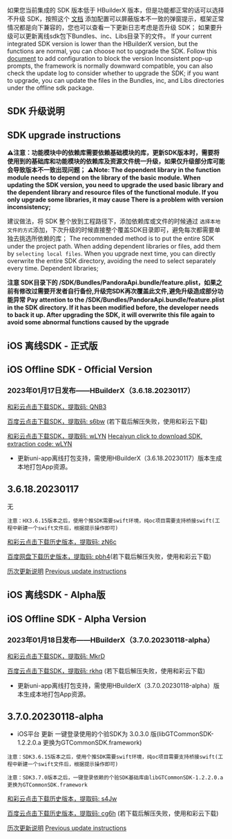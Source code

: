 如果您当前集成的 SDK 版本低于 HBuilderX 版本，但是功能都正常的话可以选择不升级 SDK，按照这个 [文档](https://ask.dcloud.net.cn/article/35627) 添加配置可以屏蔽版本不一致的弹窗提示，框架正常情况都是向下兼容的，您也可以查看一下更新日志考虑是否升级 SDK； 如果要升级可以更新离线sdk包下Bundles、inc、Libs目录下的文件。
If your current integrated SDK version is lower than the HBuilderX version, but the functions are normal, you can choose not to upgrade the SDK. Follow this [document](https://ask.dcloud.net.cn/article/35627) to add configuration to block the version Inconsistent pop-up prompts, the framework is normally downward compatible, you can also check the update log to consider whether to upgrade the SDK; if you want to upgrade, you can update the files in the Bundles, inc, and Libs directories under the offline sdk package.

## SDK 升级说明
## SDK upgrade instructions
**⚠️注意：功能模块中的依赖库需要依赖基础模块的库，更新SDK版本时，需要将使用到的基础库和功能模块的依赖库及资源文件统一升级，如果仅升级部分库可能会导致版本不一致出现问题；**
**⚠️Note: The dependent library in the function module needs to depend on the library of the basic module. When updating the SDK version, you need to upgrade the used basic library and the dependent library and resource files of the functional module. If you only upgrade some libraries, it may cause There is a problem with version inconsistency;**

建议做法，将 SDK 整个放到工程路径下，添加依赖库或文件的时候通过 `选择本地文件的方式`添加，下次升级的时候直接整个覆盖SDK目录即可，避免每次都需要单独去挑选所依赖的库；
The recommended method is to put the entire SDK under the project path. When adding dependent libraries or files, add them by `selecting local files`. When you upgrade next time, you can directly overwrite the entire SDK directory, avoiding the need to select separately every time. Dependent libraries;

**注意 SDK目录下的 /SDK/Bundles/PandoraApi.bundle/feature.plist，如果之前有修改过需要开发者自行备份,升级完SDK再次覆盖此文件,避免升级造成部分功能异常**
**Pay attention to the /SDK/Bundles/PandoraApi.bundle/feature.plist in the SDK directory. If it has been modified before, the developer needs to back it up. After upgrading the SDK, it will overwrite this file again to avoid some abnormal functions caused by the upgrade**


## iOS 离线SDK - 正式版
## iOS Offline SDK - Official Version

### 2023年01月17日发布——HBuilderX（3.6.18.20230117） 

[和彩云点击下载SDK，提取码: QNB3](https://caiyun.139.com/m/i?115CnVtNgusLm) 

[百度云点击下载SDK，提取码: s6bw](https://pan.baidu.com/s/1EUvhiwaTamt8dhx06tNNUQ?pwd=s6bw) (若下载后解压失败，使用和彩云下载)

[和彩云点击下载SDK，提取码: wLYN](https://caiyun.139.com/m/i?115CoA5Cy156K) 
[Hecaiyun click to download SDK, extraction code: wLYN](https://caiyun.139.com/m/i?115CoA5Cy156K)

+ 更新uni-app离线打包支持，需使用HBuilderX（3.6.18.20230117）版本生成本地打包App资源。

## 3.6.18.20230117

无


`注意：HX3.6.15版本之后，使用个推SDK需要swift环境，纯oc项目需要支持桥接swift(工程中新建一个swift文件后，根据提示操作即可)`


[和彩云点击下载历史版本，提取码: zN6c](https://caiyun.139.com/m/i?115CeoIPQ4gcH) 

[百度网盘下载历史版本，提取码: pbh4](https://pan.baidu.com/s/1OcWicN4B3xxNydh-CNCBWQ?pwd=pbh4)(若下载后解压失败，使用和彩云下载)



[历次更新说明](AppDocs/download/update_history_iOS_release.md)
[Previous update instructions](AppDocs/download/update_history_iOS_release.md)


## iOS 离线SDK - Alpha版
## iOS Offline SDK - Alpha Version


### 2023年01月18日发布——HBuilderX（3.7.0.20230118-alpha）


[和彩云点击下载SDK，提取码: MkrD](https://caiyun.139.com/m/i?115Co9l5uNp9u)

[百度云点击下载SDK，提取码: rkhq](https://pan.baidu.com/s/1Qnd4iI8UCeSADDwVyKHl4w?pwd=rkhq) (若下载后解压失败，使用和彩云下载)


+ 更新uni-app离线打包支持，需使用HBuilderX（3.7.0.20230118-alpha）版本生成本地打包App资源。

## 3.7.0.20230118-alpha

+ iOS平台 更新 一键登录使用的个验SDK为 3.0.3.0 版(libGTCommonSDK-1.2.2.0.a 更换为GTCommonSDK.framework)

`注意：SDK3.6.15版本之后，使用个推SDK需要swift环境，纯oc项目需要支持桥接swift(工程中新建一个swift文件后，根据提示操作即可)`

`注意：SDK3.7.0版本之后，一键登录依赖的个验SDK基础库由libGTCommonSDK-1.2.2.0.a 更换为GTCommonSDK.framework`


[和彩云点击下载历史版本，提取码: s4Jw](https://caiyun.139.com/m/i?115Co9lOf2peW) 

[百度云点击下载历史版本，提取码: cg6h](https://pan.baidu.com/s/1E_rduUkMT3EJYqnZh9l8Lg?pwd=cg6h) (若下载后解压失败，使用和彩云下载)

[历次更新说明](AppDocs/download/update_history_iOS_alpha.md)
[Previous update instructions](AppDocs/download/update_history_iOS_alpha.md)
